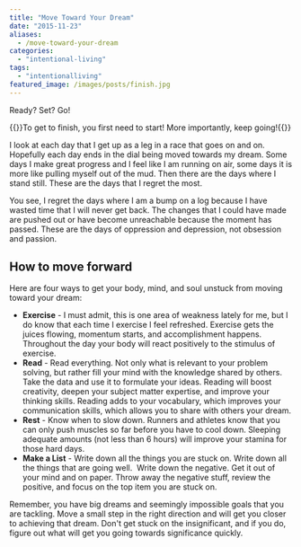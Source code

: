 ```yaml
---
title: "Move Toward Your Dream"
date: "2015-11-23"
aliases:
  - /move-toward-your-dream
categories: 
  - "intentional-living"
tags: 
  - "intentionalliving"
featured_image: /images/posts/finish.jpg
---
```


Ready? Set? Go!

{{<featuredimage>}}To get to finish, you first need to start! More importantly, keep going!{{</featuredimage>}}

I look at each day that I get up as a leg in a race that goes on and on. Hopefully each day ends in the dial being moved towards my dream. Some days I make great progress and I feel like I am running on air, some days it is more like pulling myself out of the mud. Then there are the days where I stand still. These are the days that I regret the most.

You see, I regret the days where I am a bump on a log because I have wasted time that I will never get back. The changes that I could have made are pushed out or have become unreachable because the moment has passed. These are the days of oppression and depression, not obsession and passion.

## How to move forward

Here are four ways to get your body, mind, and soul unstuck from moving toward your dream:

- **Exercise** - I must admit, this is one area of weakness lately for me, but I do know that each time I exercise I feel refreshed. Exercise gets the juices flowing, momentum starts, and accomplishment happens. Throughout the day your body will react positively to the stimulus of exercise.
- **Read** - Read everything. Not only what is relevant to your problem solving, but rather fill your mind with the knowledge shared by others. Take the data and use it to formulate your ideas. Reading will boost creativity, deepen your subject matter expertise, and improve your thinking skills. Reading adds to your vocabulary, which improves your communication skills, which allows you to share with others your dream.
- **Rest** - Know when to slow down. Runners and athletes know that you can only push muscles so far before you have to cool down. Sleeping adequate amounts (not less than 6 hours) will improve your stamina for those hard days.
- **Make a List** - Write down all the things you are stuck on. Write down all the things that are going well.  Write down the negative. Get it out of your mind and on paper. Throw away the negative stuff, review the positive, and focus on the top item you are stuck on.

Remember, you have big dreams and seemingly impossible goals that you are tackling. Move a small step in the right direction and will get you closer to achieving that dream. Don't get stuck on the insignificant, and if you do, figure out what will get you going towards significance quickly.
